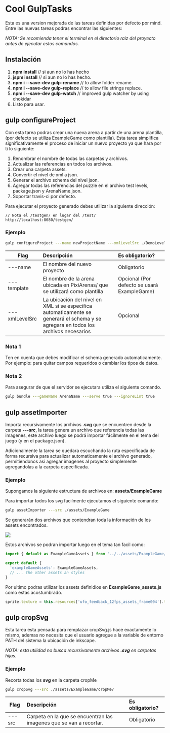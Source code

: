 # Cool GulpTasks
Esta es una version mejorada de las tareas definidas por defecto por mind. Entre las nuevas tareas podras encontrar las siguientes:

*NOTA: Se recomienda tener el terminal en el directorio raiz del proyecto antes de ejecutar estos comandos.*

## Instalación
1. **npm install** // si aun no lo has hecho
2. **jspm install** // si aun no lo has hecho.
3. **npm i --save-dev gulp-rename** // to allow folder rename.
4. **npm i --save-dev gulp-replace** // to allow file strings replace.
5. **npm i --save-dev gulp-watch** // improved gulp watcher by using chokidar
6. Listo para usar.

## gulp configureProject
Con esta tarea podras crear una nueva arena a partir de una arena plantilla, (por defecto se utiliza ExampleGame como plantilla). Esta tarea simplifica significativamente el proceso de iniciar un nuevo proyecto ya que hara por ti lo siguiente:

1. Renombrar el nombre de todas las carpetas y archivos.
2. Actualizar las referencias en todos los archivos.
3. Crear una carpeta assets.
4. Convertir el nivel de xml a json.
5. Generar el archivo schema del nivel json.
6. Agregar todas las referencias del puzzle en el archivo test levels, package.json y ArenaName.json.
7. Soportar travis-ci por defecto.

Para ejecutar el proyecto generado debes utilizar la siguiente dirección:


```
// Nota el /testgen/ en lugar del /test/
http://localhost:8080/testgen/
```

### Ejemplo

```bash
gulp configureProject ---name newProjectName ---xmlLevelSrc ./DemoLevel.xml ---template ExampleGame
```

| Flag        | Descripción           | Es obligatorio?  |
| ------------- |:-------------| :-----|
| ---name      | El nombre del nuevo proyecto | Obligatorio |
| ---template      | El nombre de la arena ubicada en PixiArenas/ que se utilizará como plantilla      |  Opcional (Por defecto se usará ExampleGame)  |
| ---xmlLevelSrc | La ubicación del nivel en XML si se especifica automaticamente se generará el schema y se agregara en todos los archivos necesarios      |    Opcional |

### Nota 1
Ten en cuenta que debes modificar el schema generado automaticamente. Por ejemplo: para quitar campos requeridos o cambiar los tipos de datos.

### Nota 2

Para asegurar de que el servidor se ejecutara utiliza el siguiente comando.

```bash
gulp bundle ---gameName ArenaName ---serve true ---ignoreLint true
```
## gulp assetImporter
Importa recursivamente los archivos **.svg** que se encuentren desde la carpeta **---src**, la tarea genera un archivo que referencia todas las imagenes, este archivo luego se podrá importar fácilmente en el tema del juego (y en el package.json).

Adicionalmente la tarea se quedara escuchando la ruta especificada de forma recursiva para actualizar automaticamente el archivo generado, permitiendonos asi agregar imagenes al proyecto simplemente agregandolas a la carpeta especificada.

### Ejemplo
Supongamos la siguiente estructura de archivos en: **assets/ExampleGame**

Para importar todos los svg facilmente ejecutamos el siguiente comando:
```bash
gulp assetImporter ---src ./assets/ExampleGame
```

Se generarán dos archivos que contendran toda la información de los assets encontrados.

![](https://imgur.com/zhWyf5h.gif)

Estos archivos se podran importar luego en el tema tan facil como:
```javascript
import { default as ExampleGameAssets } from '../../assets/ExampleGame/ExampleGame_assets';

export default {
  'exampleGameAssets': ExampleGameAssets,
  // ... the other assets an styles
}
```

Por ultimo podras utilizar los assets definidios en **ExampleGame_assets.js** como estas acostumbrado.
```javascript
sprite.texture = this.resources['ufo_feedback_12fps_assets_frame004'].texture;
```

## gulp cropSvg
Esta tarea esta pensada para remplazar cropSvg.js hace exactamente lo mismo, ademas no necesita que el usuario agregue a la variable de entorno PATH del sistema la ubicación de inkscape.

*NOTA: esta utilidad no busca recursivamente archivos **.svg** en carpetas hijas.*

### Ejemplo
Recorta todas los **svg** en la carpeta cropMe

```bash
gulp cropSvg ---src ./assets/ExampleGame/cropMe/
```

| Flag        | Descripción           | Es obligatorio?  |
| ------------- |:-------------| :-----|
| ---src      | Carpeta en la que se encuentran las imagenes que se van a recortar. | Obligatorio |
